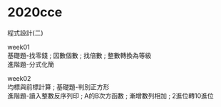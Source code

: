 # 2020cce
程式設計(二)

week01  
基礎題-找零錢 ; 因數個數 ; 找倍數 ; 整數轉換為等級  
進階題-分式化簡  

week02    
均標與前標計算 ; 基礎題-判別正方形  
進階題-讀入整數反序列印 ; A的B次方函數 ; 漸增數列相加 ; 2進位轉10進位
